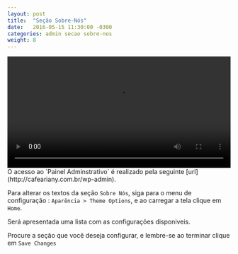 ```yaml
---
layout: post
title:  "Seção Sobre-Nós"
date:   2016-05-15 11:30:00 -0300
categories: admin secao sobre-nos
weight: 8
---
```

<video controls preload='metadata' onclick='(function(el){ if(el.paused) el.play(); else el.pause() })(this)' style="width: 100%;max-width: 720px;">
  <source src='{{ site.baseurl }}/css/video/03_Sobre-nos.webm' type='video/webm; codecs="vp8, vorbis"'>
</video>
O acesso ao `Painel Adminstrativo` é realizado pela seguinte [url](http://cafeariany.com.br/wp-admin).

Para alterar os textos da seção `Sobre Nós`, siga para o menu de configuração : `Aparência > Theme Options`, e ao carregar a tela clique em `Home`.

Será apresentada uma lista com as configurações disponiveis. 

Procure a seção que você deseja configurar, e lembre-se ao terminar clique em `Save Changes`